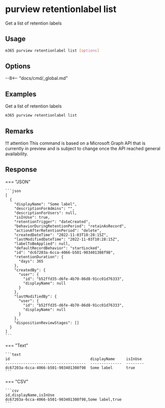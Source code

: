 # purview retentionlabel list

Get a list of retention labels

## Usage

```sh
m365 purview retentionlabel list [options]
```

## Options

--8<-- "docs/cmd/_global.md"

## Examples

Get a list of retention labels

```sh
m365 purview retentionlabel list
```

## Remarks

!!! attention
    This command is based on a Microsoft Graph API that is currently in preview and is subject to change once the API reached general availability.

## Response


=== "JSON"

    ```json
    [
      {
        "displayName": "Some label",
        "descriptionForAdmins": "",
        "descriptionForUsers": null,
        "isInUse": true,
        "retentionTrigger": "dateCreated",
        "behaviorDuringRetentionPeriod": "retainAsRecord",
        "actionAfterRetentionPeriod": "delete",
        "createdDateTime": "2022-11-03T10:28:15Z",
        "lastModifiedDateTime": "2022-11-03T10:28:15Z",
        "labelToBeApplied": null,
        "defaultRecordBehavior": "startLocked",
        "id": "dc67203a-6cca-4066-b501-903401308f98",
        "retentionDuration": {
          "days": 365
        },
        "createdBy": {
          "user": {
            "id": "b52ffd35-d6fe-4b70-86d8-91cc01d76333",
            "displayName": null
          }
        },
        "lastModifiedBy": {
          "user": {
            "id": "b52ffd35-d6fe-4b70-86d8-91cc01d76333",
            "displayName": null
          }
        },
        "dispositionReviewStages": []
      }
    ]
    ```

=== "Text"

    ```text
    id                                    displayName     isInUse
    ------------------------------------  --------------  --------
    dc67203a-6cca-4066-b501-903401308f98  Some label      true
    ```

=== "CSV"

    ```csv
    id,displayName,isInUse
    dc67203a-6cca-4066-b501-903401308f98,Some label,true
    ```
